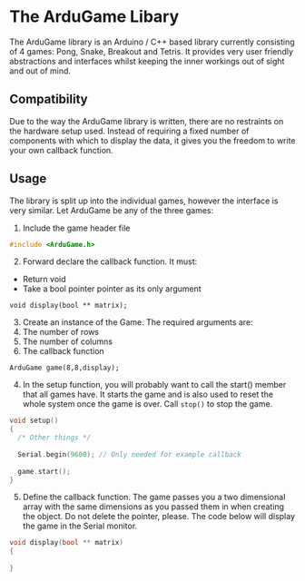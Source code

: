 # The ArduGame Libary

The ArduGame library is an Arduino / C++ based library currently consisting of 4 games: Pong, Snake, Breakout and Tetris. It provides very user friendly abstractions and interfaces whilst keeping the inner workings out of sight and out of mind.

## Compatibility 

Due to the way the ArduGame library is written, there are no restraints on the hardware setup used. Instead of requiring a fixed number of components with which to display the data, it gives you the freedom to write your own callback function.

## Usage

The library is split up into the individual games, however the interface is very similar. Let ArduGame be any of the three games:

1. Include the game header file

```cpp
#include <ArduGame.h>
```
2. Forward declare the callback function. It must:
  * Return void
  * Take a bool pointer pointer as its only argument

`void display(bool ** matrix);` 

3. Create an instance of the Game. The required arguments are:
  1. The number of rows
  2. The number of columns
  3. The callback function
          
`ArduGame game(8,8,display);`

4. In the setup function, you will probably want to call the start()
   member that all games have. It starts the game and is also used to
   reset the whole system once the game is over. Call `stop()` to stop the
   game.

```cpp
void setup()
{
  /* Other things */
  
  Serial.begin(9600); // Only needed for example callback
  
  game.start();
}
```
5. Define the callback function. The game passes you a two dimensional array
   with the same dimensions as you passed them in when creating the object. 
   Do not delete the pointer, please. The code below will display the game in
   the Serial monitor.


```cpp
void display(bool ** matrix)
{
  
}
```
